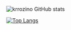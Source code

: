 ![krrozino GitHub stats](https://github-readme-stats.vercel.app/api?username=krrozino&count_private=true&show_icons=true&theme=dark)

[![Top Langs](https://github-readme-stats.vercel.app/api/top-langs/?username=krrozino&layout=compact)](https://github.com/krrozino/github-readme-stats)
